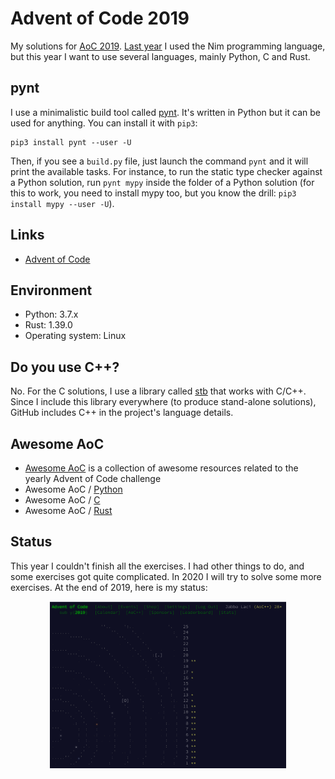 Advent of Code 2019
===================

My solutions for [AoC 2019](https://adventofcode.com/2019/). [Last year](https://github.com/jabbalaci/AdventOfCode2018)
I used the Nim programming language, but this year I want to use several languages, mainly Python, C and Rust.

pynt
----

I use a minimalistic build tool called [pynt](https://github.com/rags/pynt). It's written in Python
but it can be used for anything. You can install it with `pip3`:

    pip3 install pynt --user -U

Then, if you see a `build.py` file, just launch the command `pynt` and it will print
the available tasks. For instance, to run the static type checker against a Python solution,
run `pynt mypy` inside the folder of a Python solution (for this to work, you need to
install mypy too, but you know the drill: `pip3 install mypy --user -U`).

Links
-----

* [Advent of Code](https://adventofcode.com/)

Environment
-----------

* Python: 3.7.x
* Rust: 1.39.0
* Operating system: Linux

Do you use C++?
---------------

No. For the C solutions, I use a library called [stb](https://github.com/nothings/stb)
that works with C/C++. Since I include this library everywhere (to produce stand-alone solutions),
GitHub includes C++ in the project's language details.

Awesome AoC
-----------

* [Awesome AoC](https://github.com/Bogdanp/awesome-advent-of-code) is a collection of
  awesome resources related to the yearly Advent of Code challenge
* Awesome AoC / [Python](https://github.com/Bogdanp/awesome-advent-of-code#python)
* Awesome AoC / [C](https://github.com/Bogdanp/awesome-advent-of-code#c)
* Awesome AoC / [Rust](https://github.com/Bogdanp/awesome-advent-of-code#rust)

Status
------

This year I couldn't finish all the exercises. I had other things to do, and
some exercises got quite complicated. In 2020 I will try to solve
some more exercises. At the end of 2019, here is my status:

<p align="center">
  <img width="75%" src="assets/AoC_2019.png">
</p>
